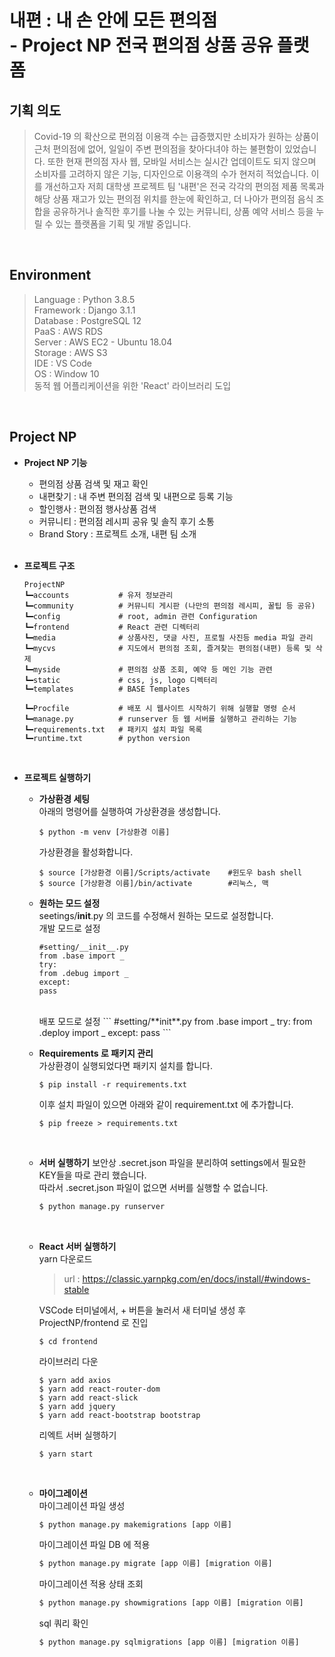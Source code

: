 # **내편** : 내 손 안에 모든 편의점 <br>- Project NP 전국 편의점 상품 공유 플랫폼

## 기획 의도

> Covid-19 의 확산으로 편의점 이용객 수는 급증했지만 소비자가 원하는 상품이 근처 편의점에 없어, 일일이 주변 편의점을 찾아다녀야 하는 불편함이 있었습니다. 또한 현재 편의점 자사 웹, 모바일 서비스는 실시간 업데이트도 되지 않으며 소비자를 고려하지 않은 기능, 디자인으로 이용객의 수가 현저히 적었습니다.
> 이를 개선하고자 저희 대학생 프로젝트 팀 '내편'은 전국 각각의 편의점 제품 목록과 해당 상품 재고가 있는 편의점 위치를 한눈에 확인하고, 더 나아가 편의점 음식 조합을 공유하거나 솔직한 후기를 나눌 수 있는 커뮤니티, 상품 예약 서비스 등을 누릴 수 있는 플랫폼을 기획 및 개발 중입니다.

<br/>

## Environment

> Language : Python 3.8.5 <br/>
> Framework : Django 3.1.1 <br/>
> Database : PostgreSQL 12<br/>
> PaaS : AWS RDS<br/>
> Server : AWS EC2 - Ubuntu 18.04 <br/>
> Storage : AWS S3<br/>
> IDE : VS Code <br/>
> OS : Window 10<br/>
> 동적 웹 어플리케이션을 위한 'React' 라이브러리 도입
> <br>

<br/>

## Project NP

- **Project NP 기능**

  - 편의점 상품 검색 및 재고 확인
  - 내편찾기 : 내 주변 편의점 검색 및 내편으로 등록 기능
  - 할인행사 : 편의점 행사상품 검색
  - 커뮤니티 : 편의점 레시피 공유 및 솔직 후기 소통
  - Brand Story : 프로젝트 소개, 내편 팀 소개
    <br>
    <br>

- **프로젝트 구조**

  ```
  ProjectNP
  ┗━accounts           # 유저 정보관리
  ┗━community          # 커뮤니티 게시판 (나만의 편의점 레시피, 꿀팁 등 공유)
  ┗━config             # root, admin 관련 Configuration
  ┗━frontend           # React 관련 디렉터리
  ┗━media              # 상품사진, 댓글 사진, 프로필 사진등 media 파일 관리
  ┗━mycvs              # 지도에서 편의점 조회, 즐겨찾는 편의점(내편) 등록 및 삭제
  ┗━myside             # 편의점 상품 조회, 예약 등 메인 기능 관련
  ┗━static             # css, js, logo 디렉터리
  ┗━templates          # BASE Templates

  ┗━Procfile           # 배포 시 웹사이트 시작하기 위해 실행할 명령 순서
  ┗━manage.py          # runserver 등 웹 서버를 실행하고 관리하는 기능
  ┗━requirements.txt   # 패키지 설치 파일 목록
  ┗━runtime.txt        # python version
  ```

  <br>

- **프로젝트 실행하기**

  - **가상환경 세팅**<br>
    아래의 명령어를 실행하여 가상환경을 생성합니다.

    ```
    $ python -m venv [가상환경 이름]
    ```

    가상환경을 활성화합니다.

    ```
    $ source [가상환경 이름]/Scripts/activate    #윈도우 bash shell
    $ source [가상환경 이름]/bin/activate        #리눅스, 맥
    ```

  - **원하는 모드 설정**<br>
    seetings/__init__.py 의 코드를 수정해서 원하는 모드로 설정합니다.<br>
    개발 모드로 설정
    ```
    #setting/__init__.py
    from .base import _
    try:
    from .debug import _
    except:
    pass
    ```
    <br>
    배포 모드로 설정
    ```
    #setting/**init**.py
    from .base import _
    try:
    from .deploy import _
    except:
    pass
    ```
    <br>

  - **Requirements 로 패키지 관리** <br>
    가상환경이 실행되었다면 패키지 설치를 합니다.

    ```
    $ pip install -r requirements.txt
    ```

    이후 설치 파일이 있으면 아래와 같이 requirement.txt 에 추가합니다.

    ```
    $ pip freeze > requirements.txt
    ```

     <br>

  - **서버 실행하기**
    보안상 .secret.json 파일을 분리하여 settings에서 필요한 KEY들을 따로 관리 했습니다.<br>
    따라서 .secret.json 파일이 없으면 서버를 실행할 수 없습니다. <br>
    ```python
    $ python manage.py runserver
    ```

     <br>

  - **React 서버 실행하기** <br>
    yarn 다운로드<br>

    > url : https://classic.yarnpkg.com/en/docs/install/#windows-stable

    VSCode 터미널에서, + 버튼을 눌러서 새 터미널 생성 후
    ProjectNP/frontend 로 진입

    ```
    $ cd frontend
    ```

    라이브러리 다운

    ```
    $ yarn add axios
    $ yarn add react-router-dom
    $ yarn add react-slick
    $ yarn add jquery
    $ yarn add react-bootstrap bootstrap
    ```

    리엑트 서버 실행하기

    ```
    $ yarn start
    ```

     <br>

  - **마이그레이션** <br>
    마이그레이션 파일 생성

    ```python
    $ python manage.py makemigrations [app 이름]
    ```

    마이그레이션 파일 DB 에 적용

    ```python
    $ python manage.py migrate [app 이름] [migration 이름]
    ```

    마이그레이션 적용 상태 조회

    ```python
    $ python manage.py showmigrations [app 이름] [migration 이름]
    ```

    sql 쿼리 확인

    ```python
    $ python manage.py sqlmigrations [app 이름] [migration 이름]
    ```
